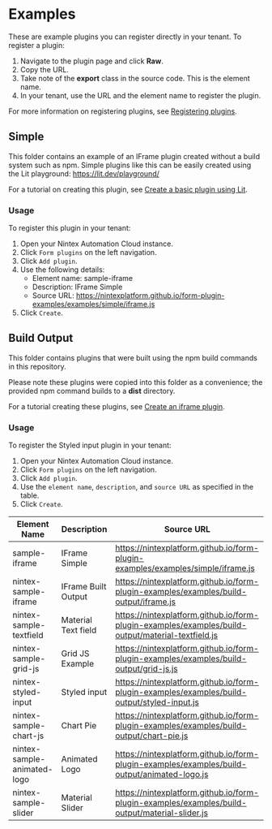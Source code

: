 # Examples

These are example plugins you can register directly in your tenant. To register a plugin:

1. Navigate to the plugin page and click **Raw**.
2. Copy the URL.
3. Take note of the **export** class in the source code. This is the element name.
4. In your tenant, use the URL and the element name to register the plugin.

For more information on registering plugins,
see [Registering plugins](https://help.nintex.com/en-US/formplugins/Manage/Register.htm).

## Simple

This folder contains an example of an IFrame plugin created without a build system such as npm. Simple plugins like this
can be easily created using the Lit playground: https://lit.dev/playground/

For a tutorial on creating this plugin,
see [Create a basic plugin using Lit](https://help.nintex.com/en-US/formplugins/Examples/CreatePlugin_LitBasicHTML.htm).

### Usage

To register this plugin in your tenant:

1. Open your Nintex Automation Cloud instance.
2. Click `Form plugins` on the left navigation.
3. Click `Add plugin`.
4. Use the following details:
   - Element name: sample-iframe
   - Description: IFrame Simple
   - Source URL: https://nintexplatform.github.io/form-plugin-examples/examples/simple/iframe.js
5. Click `Create`.

## Build Output

This folder contains plugins that were built using the npm build commands in this repository.

Please note these plugins were copied into this folder as a convenience; the provided npm command builds to a **dist**
directory.

For a tutorial creating these plugins,
see [Create an iframe plugin](https://help.nintex.com/en-US/formplugins/Examples/CreatePlugin_iframe.htm).

### Usage

To register the Styled input plugin in your tenant:

1. Open your Nintex Automation Cloud instance.
2. Click `Form plugins` on the left navigation.
3. Click `Add plugin`.
4. Use the `element name`, `description`, and `source URL` as specified in the table.
5. Click `Create`.

| Element Name                | Description         | Source URL                                                                                        |
| --------------------------- | ------------------- | ------------------------------------------------------------------------------------------------- |
| sample-iframe               | IFrame Simple       | https://nintexplatform.github.io/form-plugin-examples/examples/simple/iframe.js                   |
| nintex-sample-iframe        | IFrame Built Output | https://nintexplatform.github.io/form-plugin-examples/examples/build-output/iframe.js             |
| nintex-sample-textfield     | Material Text field | https://nintexplatform.github.io/form-plugin-examples/examples/build-output/material-textfield.js |
| nintex-sample-grid-js       | Grid JS Example     | https://nintexplatform.github.io/form-plugin-examples/examples/build-output/grid-js.js            |
| nintex-styled-input         | Styled input        | https://nintexplatform.github.io/form-plugin-examples/examples/build-output/styled-input.js       |
| nintex-sample-chart-js      | Chart Pie           | https://nintexplatform.github.io/form-plugin-examples/examples/build-output/chart-pie.js          |
| nintex-sample-animated-logo | Animated Logo       | https://nintexplatform.github.io/form-plugin-examples/examples/build-output/animated-logo.js      |
| nintex-sample-slider        | Material Slider     | https://nintexplatform.github.io/form-plugin-examples/examples/build-output/material-slider.js    |
